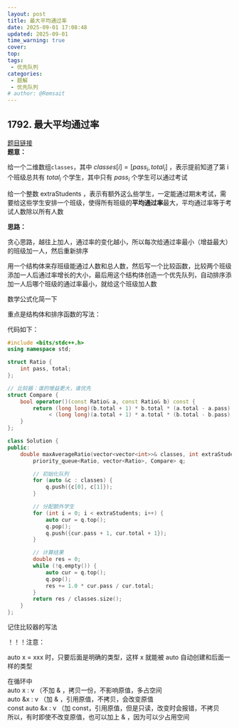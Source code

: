 ```yaml
---
layout: post
title: 最大平均通过率
date: 2025-09-01 17:08:48
updated: 2025-09-01
time_warning: true 
cover: 
top: 
tags:
 - 优先队列
categories: 
 - 题解
 - 优先队列
# author: @Remsait
---
```

## 1792. 最大平均通过率
[题目链接](https://leetcode.cn/problems/maximum-average-pass-ratio/description/?envType=daily-question&envId=2025-09-01)  
  **题意：**

  给一个二维数组`classes`，其中 $classes[i]=[pass_i, total_i]$ ，表示提前知道了第 i 个班级总共有 $total_i$ 个学生，其中只有 $pass_i$ 个学生可以通过考试  

  给一个整数 extraStudents ，表示有额外这么些学生，一定能通过期末考试，需要给这些学生安排一个班级，使得所有班级的**平均通过率**最大，平均通过率等于考试人数除以所有人数

  **思路：**

  贪心思路，越往上加人，通过率的变化越小，所以每次给通过率最小（增益最大）的班级加一人，然后重新排序

  用一个结构体来存班级能通过人数和总人数，然后写一个比较函数，比较两个班级添加一人后通过率增长的大小，最后用这个结构体创造一个优先队列，自动排序添加一人后哪个班级的通过率最小，就给这个班级加人数  

  数学公式化简一下

  重点是结构体和排序函数的写法：
  
  代码如下：
```c++
#include <bits/stdc++.h>
using namespace std;

struct Ratio {
    int pass, total;
};

// 比较器：谁的增益更大，谁优先
struct Compare {
    bool operator()(const Ratio& a, const Ratio& b) const {
        return (long long)(b.total + 1) * b.total * (a.total - a.pass)
             < (long long)(a.total + 1) * a.total * (b.total - b.pass);
    }
};

class Solution {
public:
    double maxAverageRatio(vector<vector<int>>& classes, int extraStudents) {
        priority_queue<Ratio, vector<Ratio>, Compare> q;

        // 初始化队列
        for (auto &c : classes) {
            q.push({c[0], c[1]});
        }

        // 分配额外学生
        for (int i = 0; i < extraStudents; i++) {
            auto cur = q.top(); 
            q.pop();
            q.push({cur.pass + 1, cur.total + 1});
        }

        // 计算结果
        double res = 0;
        while (!q.empty()) {
            auto cur = q.top(); 
            q.pop();
            res += 1.0 * cur.pass / cur.total;
        }
        return res / classes.size();
    }
};

```
  记住比较器的写法  

  ！！！注意：  

  auto x = xxx 时，只要后面是明确的类型，这样 x 就能被 auto 自动创建和后面一样的类型  

  在循环中  
  auto x : v  （不加 & ，拷贝一份，不影响原值，多占空间  
  auto &x : v （加 & ，引用原值，不拷贝，会改变原值  
  const auto &x : v （加 const，引用原值，但是只读，改变时会报错，不拷贝  
  所以，有时即使不改变原值，也可以加上 & ，因为可以少占用空间  
